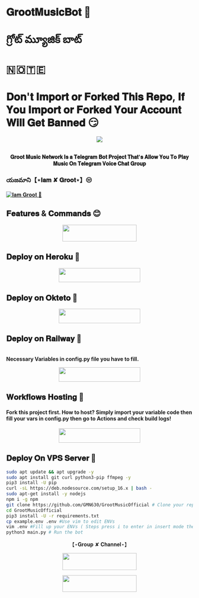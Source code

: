 # 𝐆𝐫𝐨𝐨𝐭𝐌𝐮𝐬𝐢𝐜𝐁𝐨𝐭 🌱
# గ్రోట్ మ్యూజిక్ బాట్
# 🇳 🇴 🇹 🇪 
# 𝐃𝐨𝐧'𝐭 𝐈𝐦𝐩𝐨𝐫𝐭 𝐨𝐫 𝐅𝐨𝐫𝐤𝐞𝐝 𝐓𝐡𝐢𝐬 𝐑𝐞𝐩𝐨, 𝐈𝐟 𝐘𝐨𝐮 𝐈𝐦𝐩𝐨𝐫𝐭 𝐨𝐫 𝐅𝐨𝐫𝐤𝐞𝐝 𝐘𝐨𝐮𝐫 𝐀𝐜𝐜𝐨𝐮𝐧𝐭 𝐖𝐢𝐥𝐥 𝐆𝐞𝐭 𝐁𝐚𝐧𝐧𝐞𝐝 😏

<p align="center"><a href="https://t.me/rjbr0"><img src="https://te.legra.ph/file/43eb81b7a99092f9a3197.jpg"></a></p>
<p align="center">
    <br><b>𝐆𝐫𝐨𝐨𝐭 𝐌𝐮𝐬𝐢𝐜 𝐍𝐞𝐭𝐰𝐨𝐫𝐤 𝐈𝐬 𝐚 𝐓𝐞𝐥𝐞𝐠𝐫𝐚𝐦 𝐁𝐨𝐭 𝐏𝐫𝐨𝐣𝐞𝐜𝐭 𝐓𝐡𝐚𝐭'𝐬 𝐀𝐥𝐥𝐨𝐰 𝐘𝐨𝐮 𝐓𝐨 𝐏𝐥𝐚𝐲 𝐌𝐮𝐬𝐢𝐜 𝐎𝐧 𝐓𝐞𝐥𝐞𝐠𝐫𝐚𝐦 𝐕𝐨𝐢𝐜𝐞 𝐂𝐡𝐚𝐭 𝐆𝐫𝐨𝐮𝐩</b><br>

### యజమాని【⋆𝐈𝐚𝐦 ✘ 𝐆𝐫𝐨𝐨𝐭⋆】😒

[![𝐈𝐚𝐦 𝐆𝐫𝐨𝐨𝐭 🌱](https://te.legra.ph/file/651061f4a4dc0d39fb0ee.jpg)](https://t.me/MyNameIsGroot)

## 𝐅𝐞𝐚𝐭𝐮𝐫𝐞𝐬 & 𝐂𝐨𝐦𝐦𝐚𝐧𝐝𝐬 😊

<p align="center"><a href="https://iv.iamidiotareyoutoo.com/1016b36829514d0ba3f7a1a7d4c23ec1_vTelegraphBot"> <img src="https://img.shields.io/badge/𝐆𝐫𝐨𝐨𝐭 𝐌𝐮𝐬𝐢𝐜 𝐁𝐨𝐭-violet?&style=for-the-badge&=telegram" width="200" height="45.45"></a></p>



## 𝐃𝐞𝐩𝐥𝐨𝐲 𝐨𝐧 𝐇𝐞𝐫𝐨𝐤𝐮 🤫

<p align="center"><a href="https://dashboard.heroku.com/new?template=https://github.com/GMN630/GrootMusicOfficial"> <img src="https://img.shields.io/badge/Deploy%20On%20Heroku-orange?style=for-the-badge&=heroku" width="220" height="38.45"/></a></p>

## 𝐃𝐞𝐩𝐥𝐨𝐲 𝐨𝐧 𝐎𝐤𝐭𝐞𝐭𝐨 🤭

<p align="center"><a href="https://cloud.okteto.com/new?template=https://github.com/GMN630/GrootMusicOfficial"> <img src="https://img.shields.io/badge/Deploy%20On%20Okteto-green?style=for-the-badge&=Okteto" width="220" height="38.45"/></a></p>

## 𝐃𝐞𝐩𝐥𝐨𝐲 𝐨𝐧 𝐑𝐚𝐢𝐥𝐰𝐚𝐲 🤨
<br><b> Necessary Variables in config.py file you have to fill. </b><br>

<p align="center"><a href="https://railway.app/new/new?template=https://github.com/GMN630/GrootMusicOfficial-Deploy&envs=SESSION_NAME,BOT_TOKEN,BOT_NAME,BOT_USERNAME,API_ID,API_HASH,SUDO_USERS,DURATION_LIMIT"> <img src="https://img.shields.io/badge/Deploy%20on%20Railway-red?style=for-the-badge&=railway" width="220" height="38.45"/></a></p>

## 𝐖𝐨𝐫𝐤𝐟𝐥𝐨𝐰𝐬 𝐇𝐨𝐬𝐭𝐢𝐧𝐠 🤗

<h4>Fork this project first. How to host? Simply import your variable code then fill your vars in config.py then go to Actions and check build logs!</h4>
<p align="center"><a href="https://github.com/GMN630/GrootMusicOfficial/fork"><img src="https://img.shields.io/badge/Workflow%20Deploy-yellow?style=for-the-badge&logo=github" width="220" height="38.45"/></a></p>

## 𝐃𝐞𝐩𝐥𝐨𝐲 𝐎𝐧 𝐕𝐏𝐒 𝐒𝐞𝐫𝐯𝐞𝐫 👻

```sh
sudo apt update && apt upgrade -y
sudo apt install git curl python3-pip ffmpeg -y
pip3 install -U pip
curl -sL https://deb.nodesource.com/setup_16.x | bash -
sudo apt-get install -y nodejs
npm i -g npm
git clone https://github.com/GMN630/GrootMusicOfficial # Clone your repo.
cd GrootMusicOfficial
pip3 install -U -r requirements.txt
cp example.env .env #Use vim to edit ENVs
vim .env #Fill up your ENVs ( Steps press i to enter in insert mode then edit the file. Press Esc to exit the editing mode then type :wq! and press Enter key to save the file.)
python3 main.py # Run the bot
```

<p align="center"> 【⋆𝐆𝐫𝐨𝐮𝐩 ✘ 𝐂𝐡𝐚𝐧𝐧𝐞𝐥⋆】 </p>

<p align="center"><a href="https://t.me/TeluguFriendsClub"><img src="https://img.shields.io/badge/𝐒𝐔𝐏𝐏𝐎𝐑𝐓-cyan?&style=for-the-badge&logo=telegram" width="200" height="45.45"></a></p>
<p align="center"><a href="https://t.me/rjbr0"><img src="https://img.shields.io/badge/𝐂𝐇𝐀𝐍𝐍𝐄𝐋-cyan?&style=for-the-badge&logo=telegram" width="200" height="45.45"></a></p>

